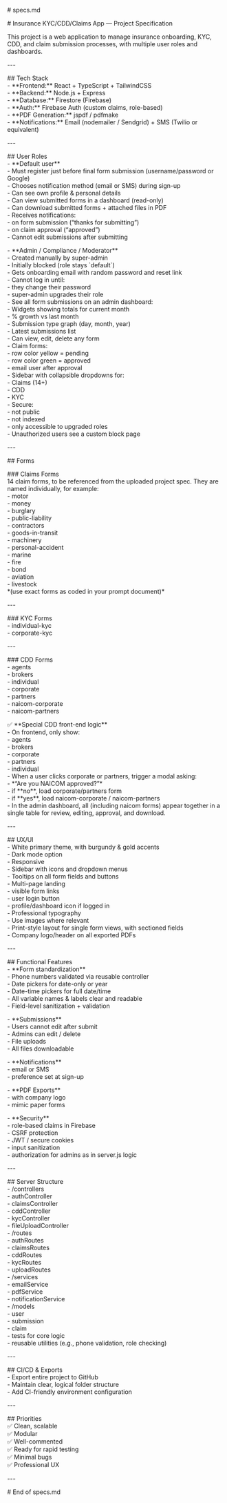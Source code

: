 \# specs.md

\# Insurance KYC/CDD/Claims App — Project Specification

This project is a web application to manage insurance onboarding, KYC, CDD, and claim submission processes, with multiple user roles and dashboards.

\---

\#\# Tech Stack  
\- \*\*Frontend:\*\* React \+ TypeScript \+ TailwindCSS  
\- \*\*Backend:\*\* Node.js \+ Express  
\- \*\*Database:\*\* Firestore (Firebase)  
\- \*\*Auth:\*\* Firebase Auth (custom claims, role-based)  
\- \*\*PDF Generation:\*\* jspdf / pdfmake  
\- \*\*Notifications:\*\* Email (nodemailer / Sendgrid) \+ SMS (Twilio or equivalent)

\---

\#\# User Roles  
\- \*\*Default user\*\*  
  \- Must register just before final form submission (username/password or Google)  
  \- Chooses notification method (email or SMS) during sign-up  
  \- Can see own profile & personal details  
  \- Can view submitted forms in a dashboard (read-only)  
  \- Can download submitted forms \+ attached files in PDF  
  \- Receives notifications:  
    \- on form submission (“thanks for submitting”)  
    \- on claim approval (“approved”)  
  \- Cannot edit submissions after submitting

\- \*\*Admin / Compliance / Moderator\*\*  
  \- Created manually by super-admin  
  \- Initially blocked (role stays \`default\`)  
  \- Gets onboarding email with random password and reset link  
  \- Cannot log in until:  
    \- they change their password  
    \- super-admin upgrades their role  
  \- See all form submissions on an admin dashboard:  
    \- Widgets showing totals for current month  
    \- % growth vs last month  
    \- Submission type graph (day, month, year)  
    \- Latest submissions list  
  \- Can view, edit, delete any form  
  \- Claim forms:  
    \- row color yellow \= pending  
    \- row color green \= approved  
    \- email user after approval  
  \- Sidebar with collapsible dropdowns for:  
    \- Claims (14+)  
    \- CDD  
    \- KYC  
  \- Secure:  
    \- not public  
    \- not indexed  
    \- only accessible to upgraded roles  
  \- Unauthorized users see a custom block page

\---

\#\# Forms

\#\#\# Claims Forms  
14 claim forms, to be referenced from the uploaded project spec. They are named individually, for example:  
\- motor  
\- money  
\- burglary  
\- public-liability  
\- contractors  
\- goods-in-transit  
\- machinery  
\- personal-accident  
\- marine  
\- fire  
\- bond  
\- aviation  
\- livestock  
\*(use exact forms as coded in your prompt document)\*

\---

\#\#\# KYC Forms  
\- individual-kyc  
\- corporate-kyc

\---

\#\#\# CDD Forms  
\- agents  
\- brokers  
\- individual  
\- corporate  
\- partners  
\- naicom-corporate  
\- naicom-partners

✅ \*\*Special CDD front-end logic\*\*    
\- On frontend, only show:    
  \- agents    
  \- brokers    
  \- corporate    
  \- partners    
  \- individual    
\- When a user clicks corporate or partners, trigger a modal asking:    
  \- \*“Are you NAICOM approved?”\*    
    \- if \*\*no\*\*, load corporate/partners form    
    \- if \*\*yes\*\*, load naicom-corporate / naicom-partners    
\- In the admin dashboard, all (including naicom forms) appear together in a single table for review, editing, approval, and download.

\---

\#\# UX/UI  
\- White primary theme, with burgundy & gold accents  
\- Dark mode option  
\- Responsive  
\- Sidebar with icons and dropdown menus  
\- Tooltips on all form fields and buttons  
\- Multi-page landing  
  \- visible form links  
  \- user login button  
  \- profile/dashboard icon if logged in  
\- Professional typography  
\- Use images where relevant  
\- Print-style layout for single form views, with sectioned fields  
\- Company logo/header on all exported PDFs

\---

\#\# Functional Features  
\- \*\*Form standardization\*\*  
  \- Phone numbers validated via reusable controller  
  \- Date pickers for date-only or year  
  \- Date-time pickers for full date/time  
  \- All variable names & labels clear and readable  
  \- Field-level sanitization \+ validation

\- \*\*Submissions\*\*  
  \- Users cannot edit after submit  
  \- Admins can edit / delete  
  \- File uploads  
  \- All files downloadable

\- \*\*Notifications\*\*  
  \- email or SMS  
  \- preference set at sign-up

\- \*\*PDF Exports\*\*  
  \- with company logo  
  \- mimic paper forms

\- \*\*Security\*\*  
  \- role-based claims in Firebase  
  \- CSRF protection  
  \- JWT / secure cookies  
  \- input sanitization  
  \- authorization for admins as in server.js logic

\---

\#\# Server Structure  
\- /controllers  
  \- authController  
  \- claimsController  
  \- cddController  
  \- kycController  
  \- fileUploadController  
\- /routes  
  \- authRoutes  
  \- claimsRoutes  
  \- cddRoutes  
  \- kycRoutes  
  \- uploadRoutes  
\- /services  
  \- emailService  
  \- pdfService  
  \- notificationService  
\- /models  
  \- user  
  \- submission  
  \- claim  
\- tests for core logic  
\- reusable utilities (e.g., phone validation, role checking)

\---

\#\# CI/CD & Exports  
\- Export entire project to GitHub  
\- Maintain clear, logical folder structure  
\- Add CI-friendly environment configuration

\---

\#\# Priorities  
✅ Clean, scalable    
✅ Modular    
✅ Well-commented    
✅ Ready for rapid testing    
✅ Minimal bugs    
✅ Professional UX

\---

\# End of specs.md

